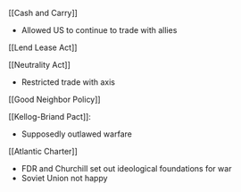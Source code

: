 


[[Cash and Carry]]
- Allowed US to continue to trade with allies

[[Lend Lease Act]]

[[Neutrality Act]]
- Restricted trade with axis



[[Good Neighbor Policy]]

[[Kellog-Briand Pact]]:
- Supposedly outlawed warfare

[[Atlantic Charter]]
- FDR and Churchill set out ideological foundations for war
- Soviet Union not happy

